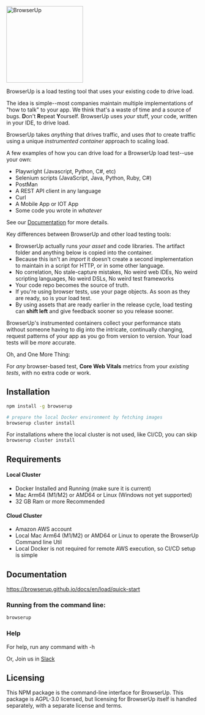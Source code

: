 <br>
<img src="https://browserup.com/wp-content/themes/browserup/images/logo-text-475x93.png" alt="BrowserUp" width="200px" />

BrowserUp is a load testing tool that uses your existing code to drive load.

The idea is simple--most companies maintain multiple implementations of "how to talk" to your app.
We think that's a waste of time and a source of bugs. **D**on't **R**epeat **Y**ourself. 
BrowserUp uses *your* stuff, your code, written in your IDE, to drive load.

BrowserUp takes *anything* that drives traffic, and uses _that_ to create traffic
using a unique *instrumented container* approach to scaling load.

A few examples of how you can drive load for a BrowserUp load test--use your own:
* Playwright (Javascript, Python, C#, etc) 
* Selenium scripts (JavaScript, Java, Python, Ruby, C#)
* PostMan
* A REST API client in any language
* Curl
* A Mobile App or IOT App
* Some code you wrote in *whatever*

See our [Documentation](https://browserup.github.io/docs/en/load/quick-start) for more details.

Key differences between BrowserUp and other load testing tools:

* BrowserUp actually runs _your_ *asset* and code libraries. The artifact folder and anything below is copied into the container.
* Because this isn't an _import_ it doesn't create a second implementation to maintain in a script for HTTP, or in some other
  language.
* No correlation, No stale-capture mistakes, No weird web IDEs, No weird scripting languages, 
No weird DSLs, No weird test frameworks
* Your code repo becomes the source of truth.
* If you're using browser tests, use your page objects. As soon as they are ready, so is your load test.
* By using assets that are ready earlier in the release cycle, load testing can **shift left** and give feedback sooner so you release sooner. 

BrowserUp's instrumented containers collect your performance stats without someone having to dig into the intricate, 
continually changing, request patterns of your app as you go from version to version.  Your load tests will be *more* accurate.

Oh, and One More Thing:

For *any* browser-based test, **Core Web Vitals** metrics from your *existing tests*, with no extra code or work.

## Installation
```bash
npm install -g browserup

# prepare the local Docker environment by fetching images
browserup cluster install 
```

For installations where the local cluster is not used, like CI/CD, you can skip `browserup cluster install`

## Requirements

#### Local Cluster
* Docker Installed and Running (make sure it is current)
* Mac Arm64 (M1/M2) or AMD64 or Linux (Windows not yet supported)
* 32 GB Ram or more Recommended
#### Cloud Cluster
* Amazon AWS account
* Local Mac Arm64 (M1/M2) or AMD64 or Linux to operate the BrowserUp Command line Util
* Local Docker is not required for remote AWS execution, so CI/CD setup is simple

## Documentation

https://browserup.github.io/docs/en/load/quick-start

### Running from the command line:

```bash
browserup
```

### Help

For help, run any command with -h

Or,  Join us in [Slack](https://join.slack.com/t/browserup-community/shared_invite/zt-1zddvbu5f-_wZtMuANHgFaz9YstEspLw)


## Licensing

This NPM package is the command-line interface for BrowserUp. This package is AGPL-3.0 licensed, but licensing for BrowserUp 
itself is handled separately, with a separate license and terms.
